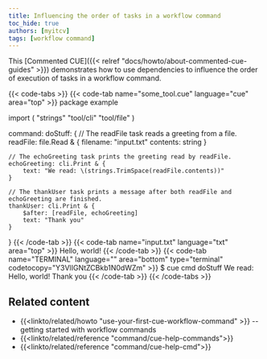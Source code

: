 ```yaml
---
title: Influencing the order of tasks in a workflow command
toc_hide: true
authors: [myitcv]
tags: [workflow command]
---
```


This [Commented CUE]({{< relref "docs/howto/about-commented-cue-guides" >}})
demonstrates how to use dependencies to influence the order of execution of
tasks in a workflow command.

{{< code-tabs >}}
{{< code-tab name="some_tool.cue" language="cue" area="top" >}}
package example

import (
	"strings"
	"tool/cli"
	"tool/file"
)

command: doStuff: {
	// The readFile task reads a greeting from a file.
	readFile: file.Read & {
		filename: "input.txt"
		contents: string
	}

	// The echoGreeting task prints the greeting read by readFile.
	echoGreeting: cli.Print & {
		text: "We read: \(strings.TrimSpace(readFile.contents))"
	}

	// The thankUser task prints a message after both readFile and echoGreeting are finished.
	thankUser: cli.Print & {
		$after: [readFile, echoGreeting]
		text: "Thank you"
	}
}
{{< /code-tab >}}
{{< code-tab name="input.txt" language="txt" area="top" >}}
Hello, world!
{{< /code-tab >}}
{{< code-tab name="TERMINAL" language="" area="bottom" type="terminal" codetocopy="Y3VlIGNtZCBkb1N0dWZm" >}}
$ cue cmd doStuff
We read: Hello, world!
Thank you
{{< /code-tab >}}
{{< /code-tabs >}}

## Related content

- {{<linkto/related/howto "use-your-first-cue-workflow-command" >}}
  -- getting started with workflow commands
- {{<linkto/related/reference "command/cue-help-commands">}}
- {{<linkto/related/reference "command/cue-help-cmd">}}
